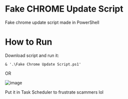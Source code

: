 # Fake CHROME Update Script
Fake chrome update script made in PowerShell

# How to Run
Download script and run it:
```
& '.\Fake Chrome Update Script.ps1'
```
OR

![image](https://github.com/user-attachments/assets/03650e32-980b-4900-a98b-398a9669c99a)

Put it in Task Scheduler to frustrate scammers lol
